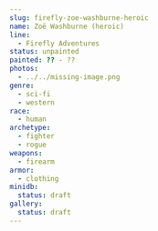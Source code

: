 ```yaml
---
slug: firefly-zoe-washburne-heroic
name: Zoë Washburne (heroic)
line:
  - Firefly Adventures
status: unpainted
painted: ?? - ??
photos:
  - ../../missing-image.png
genre:
  - sci-fi
  - western
race:
  - human
archetype:
  - fighter
  - rogue
weapons:
  - firearm
armor:
  - clothing
minidb:
  status: draft
gallery:
  status: draft
---
```


